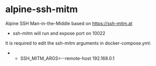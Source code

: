 # alpine-ssh-mitm
Alpine SSH Man-in-the-Middle based on https://ssh-mitm.at

* ssh-mitm will run and expose port on 10022

It is required to edit the ssh-mitm arguments in docker-compose.yml:

* - SSH_MITM_ARGS=--remote-host 192.168.0.1

